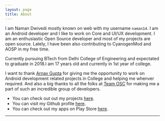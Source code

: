 ```yaml
---
layout: page
title: About
---
```

I am Naman Dwivedi mostly known on web with my username `naman14`.
I am an Android developer and I like to work on Core and UI/UX development.
I am an enthusiastic Open Source developer and most of my projects are open source.
Lately, I have been also contributing to CyanogenMod and AOSP in my free time.

Currently pursuing BTech from Delhi College of Engineering and expectated to graduate in 2018.I am 17 years old and currently in 1st year of college.

I want to thank [Arnav Gupta](http://championswimmer.in) for giving me the opportunity to work on Android development related projects in College and helping me whenver required. And also a big thanks to all the folks at [Team OSC](https://github.com/teamOSC) for making me a part of such an incredible group of developers.

* You can check out out my projects [here](http://naman-dwivedi.in/projects).
* You can visit my Github profile [here](https://github.com/naman14).
* You can check out my apps on Play Store [here](https://play.google.com/store/apps/developer?id=Naman14&hl=en).

-------

<div class="github-card" data-github="naman14" data-width="400" data-height="" data-theme="medium"></div>
<script src="//cdn.jsdelivr.net/github-cards/latest/widget.js"></script>